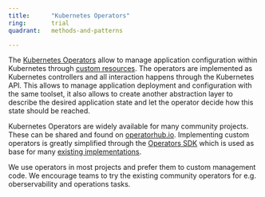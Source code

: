 ```yaml
---
title:      "Kubernetes Operators"
ring:       trial
quadrant:   methods-and-patterns

---
```


The [Kubernetes Operators](https://kubernetes.io/docs/concepts/extend-kubernetes/operator/) allow to manage application configuration within Kubernetes through [custom resources](https://kubernetes.io/docs/concepts/extend-kubernetes/api-extension/custom-resources/). The operators are implemented as Kubernetes controllers and all interaction happens through the Kubernetes API. This allows to manage application deployment and configuration with the same toolset, it also allows to create another abstraction layer to describe the desired application state and let the operator decide how this state should be reached.

Kubernetes Operators are widely available for many community projects. These can be shared and found on [operatorhub.io](https://operatorhub.io/). Implementing custom operators is greatly simplified through the [Operators SDK](https://sdk.operatorframework.io/) which is used as base for many [existing implementations](https://github.com/operator-framework/awesome-operators).

We use operators in most projects and prefer them to custom management code. We encourage teams to try the existing community operators for e.g. oberservability and operations tasks.